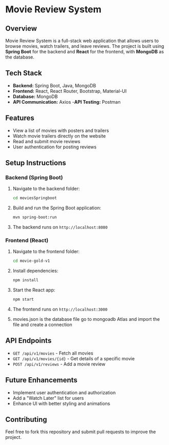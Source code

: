 # Movie Review System

## Overview
Movie Review System is a full-stack web application that allows users to browse movies, watch trailers, and leave reviews. The project is built using **Spring Boot** for the backend and **React** for the frontend, with **MongoDB** as the database.

## Tech Stack
- **Backend:** Spring Boot, Java, MongoDB
- **Frontend:** React, React Router, Bootstrap, Material-UI
- **Database:** MongoDB
- **API Communication:** Axios
-**API Testing:** Postman
## Features
- View a list of movies with posters and trailers
- Watch movie trailers directly on the website
- Read and submit movie reviews
- User authentication for posting reviews

## Setup Instructions

### Backend (Spring Boot)
1. Navigate to the backend folder:
   ```sh
   cd moviesSpringboot
   ```
2. Build and run the Spring Boot application:
   ```sh
   mvn spring-boot:run
   ```
3. The backend runs on `http://localhost:8080`

### Frontend (React)
1. Navigate to the frontend folder:
   ```sh
   cd movie-gold-v1
   ```
2. Install dependencies:
   ```sh
   npm install
   ```
3. Start the React app:
   ```sh
   npm start
   ```
4. The frontend runs on `http://localhost:3000`

5. movies.json is the database file go to mongoadb Atlas and import the file and create a connection
    
## API Endpoints
- `GET /api/v1/movies` - Fetch all movies
- `GET /api/v1/movies/{id}` - Get details of a specific movie
- `POST /api/v1/reviews` - Add a movie review

## Future Enhancements
- Implement user authentication and authorization
- Add a "Watch Later" list for users
- Enhance UI with better styling and animations

## Contributing
Feel free to fork this repository and submit pull requests to improve the project.



